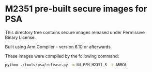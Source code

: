 # M2351 pre-built secure images for PSA

This directory tree contains secure images released under Permissive Binary License.

Built using Arm Compiler - version 6.10 or afterwards

These images were compiled by the following command:

```sh
python ./tools/psa/release.py -m NU_PFM_M2351_S -t ARMC6
```
